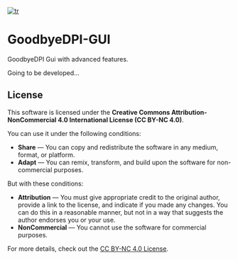 [![tr](https://img.shields.io/badge/en-lang?style=flat&label=lang&color=%234933ff)](./readme_tr.md)

# GoodbyeDPI-GUI
GoodbyeDPI Gui with advanced features.

Going to be developed...

## License

This software is licensed under the **Creative Commons Attribution-NonCommercial 4.0 International License (CC BY-NC 4.0)**.

You can use it under the following conditions:
- **Share** — You can copy and redistribute the software in any medium, format, or platform.
- **Adapt** — You can remix, transform, and build upon the software for non-commercial purposes.

But with these conditions:
- **Attribution** — You must give appropriate credit to the original author, provide a link to the license, and indicate if you made any changes. You can do this in a reasonable manner, but not in a way that suggests the author endorses you or your use.
- **NonCommercial** — You cannot use the software for commercial purposes.

For more details, check out the [CC BY-NC 4.0 License](https://creativecommons.org/licenses/by-nc/4.0/).
